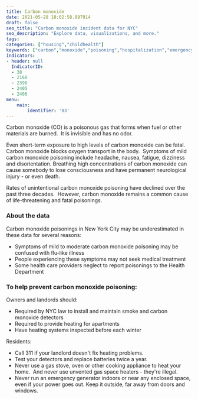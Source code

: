 ```yaml
---
title: Carbon monoxide 
date: 2021-05-28 18:02:58.897914
draft: false
seo_title: "Carbon monoxide incident data for NYC"
seo_description: "Explore data, visualizations, and more."
tags: 
categories: ["housing","childhealth"]
keywords: ["carbon","monoxide","poisoning","hospitalization","emergency department visits","children","housing"]
indicators:
- header: null
  IndicatorID:
  - 38
  - 2168
  - 2398
  - 2405
  - 2406
menu:
    main:
        identifier: '03'
---
```


Carbon monoxide (CO) is a poisonous gas that forms when fuel or other materials are burned.  It is invisible and has no odor.  

Even short-term exposure to high levels of carbon monoxide can be fatal. Carbon monoxide blocks oxygen transport in the body.  Symptoms of mild carbon monoxide poisoning include headache, nausea, fatigue, dizziness and disorientation. Breathing high concentrations of carbon monoxide can cause somebody to lose consciousness and have permanent neurological injury - or even death. 

Rates of unintentional carbon monoxide poisoning have declined over the past three decades.  However, carbon monoxide remains a common cause of life-threatening and fatal poisonings. 

### About the data
Carbon monoxide poisonings in New York City may be underestimated in these data for several reasons:

* Symptoms of mild to moderate carbon monoxide poisoning may be confused with flu-like illness
* People experiencing these symptoms may not seek medical treatment 
* Some health care providers neglect to report poisonings to the Health Department

### To help prevent carbon monoxide poisoning:
Owners and landords should:
* Required by NYC law to install and maintain smoke and carbon monoxide detectors
* Required to provide heating for apartments
* Have heating systems inspected before each winter 

Residents:
* Call 311 if your landlord doesn't fix heating problems.  
* Test your detectors and replace batteries twice a year.
* Never use a gas stove, oven or other cooking appliance to heat your home.  And never use unvented gas space heaters - they're illegal.  
* Never run an emergency generator indoors or near any enclosed space, even if your power goes out. Keep it outside, far away from doors and windows.

